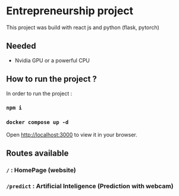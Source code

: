 # Entrepreneurship project

This project was build with react js and python (flask, pytorch)

## Needed
- Nvidia GPU or a powerful CPU

## How to run the project ?
In order to run the project :

### `npm i`
### `docker compose up -d`

Open [http://localhost:3000](http://localhost:3000) to view it in your browser.

## Routes available
### `/` : HomePage (website)
### `/predict` : Artificial Inteligence (Prediction with webcam)
